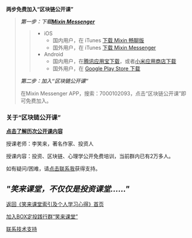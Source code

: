 **两步免费加入“区块链公开课”**

> ***第一步：下载[Mixin Messenger](https://mixin.one/messenger)***
>
>> * iOS
>>   * 国内用户，在 iTunes [下载 Mixin 畅聊版](https://apps.apple.com/cn/app/mixin-%E5%AF%86%E4%BF%A1%E7%95%85%E8%81%8A%E7%89%88/id1457938019)
>>   * 国外用户，在 iTunes [下载 Mixin Messenger](https://apps.apple.com/app/mixin/id1322324266)
>> * Android
>>   * 国内用户，在[腾讯应用宝下载](https://a.app.qq.com/o/simple.jsp?pkgname=one.mixin.messenger)，或者[小米应用商店下载](http://app.mi.com/details?id=one.mixin.messenger)
>>   * 国外用户，在 [Google Play Store 下载](https://play.google.com/store/apps/details?id=one.mixin.messenger)
>
> ***第二步：加入“区块链公开课”***
>
> 在Mixin Messenger APP，搜索：7000102093，点击“区块链公开课”即可免费加入。

### 关于“区块链公开课”

[**点击了解历次公开课内容**](/xiaolai-main-course-public.md)

授课老师：李笑来，著名作家、投资人

授课内容：投资、区块链、心理学公开免费培训，当前群内已有2万多人。

如有疑问/困难，请[点击联系我](contact-info.md)获得支持。

## ***"笑来课堂，不仅仅是投资课堂……"***

[返回《笑来课堂索引及个人学习心得》首页](/README.md)

[加入BOX定投践行群“笑来课堂”](/xiaolai-class.md)

[联系技术支持](/contact-info.md)
